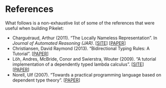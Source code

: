 # References

What follows is a non-exhaustive list of some of the references that were useful
when building Pikelet:

- Charguéraud, Arthur (2011). “The Locally Nameless Representation”.
  In _Journal of Automated Reasoning (JAR)_.
  [[SITE][ln-site]]
  [[PAPER][ln-paper]]
- Christiansen, David Raymond (2013). “Bidirectional Typing Rules: A Tutorial”.
  [[PAPER][bidirectional-typing-paper]]
- Löh, Andres, McBride, Conor and Swierstra, Wouter (2009). “A tutorial
  implementation of a dependently typed lambda calculus”.
  [[SITE][lambdapi-site]]
  [[PAPER][lambdapi-paper]]
- Norell, Ulf (2007). “Towards a practical programming language based on
  dependent type theory”.
  [[PAPER][agda-paper]]

[ln-site]: http://www.chargueraud.org/softs/ln/
[ln-paper]: http://www.chargueraud.org/research/2009/ln/main.pdf
[bidirectional-typing-paper]: http://www.davidchristiansen.dk/tutorials/bidirectional.pdf
[lambdapi-site]: https://www.andres-loeh.de/LambdaPi/
[lambdapi-paper]: https://www.andres-loeh.de/LambdaPi/LambdaPi.pdf
[agda-paper]: http://www.cse.chalmers.se/~ulfn/papers/thesis.pdf
